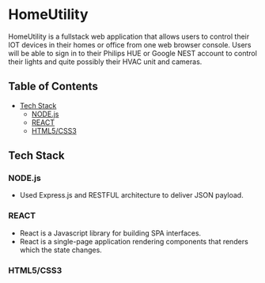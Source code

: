 # HomeUtility

HomeUtility is a fullstack web application that allows users to control their IOT devices in their homes or office from one web browser console. Users will be able to sign in to their Philips HUE or Google NEST account to control their lights and quite possibly their HVAC unit and cameras.

## Table of Contents

- [Tech Stack](#Tech-Stack)
  - [NODE.js](#NODE.js)
  - [REACT](#REACT)
  - [HTML5/CSS3](#HTML5/CSS3)

## Tech Stack

### NODE.js

- Used Express.js and RESTFUL architecture to deliver JSON payload.

### REACT

- React is a Javascript library for building SPA interfaces.
- React is a single-page application rendering components that renders which the state changes.

### HTML5/CSS3
